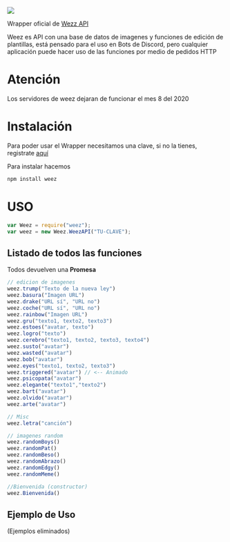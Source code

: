 ![](https://i.imgur.com/PRfsYKP.png)

Wrapper oficial de [Wezz API](https://www.weez.pw "Wezz API")

Weez es API con una base de datos de imagenes y funciones de edición de plantillas, está pensado para el uso en Bots de Discord, pero cualquier aplicación puede hacer uso de las funciones por medio de pedidos HTTP

# Atención
Los servidores de weez dejaran de funcionar el mes 8 del 2020

# Instalación
Para poder usar el Wrapper necesitamos una clave, si no la tienes, registrate [aquí](https://www.weez.pw "aquí")

Para instalar hacemos

```bash
npm install weez
```

# USO

```js
var Weez = require("weez");
var weez = new Weez.WeezAPI("TU-CLAVE");
```
## Listado de todos las funciones
Todos devuelven una **Promesa**
```js
// edicion de imagenes
weez.trump("Texto de la nueva ley")
weez.basura("Imagen URL")
weez.drake("URL sí", "URL no")
weez.coche("URL sí", "URL no")
weez.rainbow("Imagen URL")
weez.gru("texto1, texto2, texto3")
weez.estoes("avatar, texto")
weez.logro("texto")
weez.cerebro("texto1, texto2, texto3, texto4")
weez.susto("avatar")
weez.wasted("avatar")
weez.bob("avatar")
weez.eyes("texto1, texto2, texto3")
weez.triggered("avatar") // <-- Animado
weez.psicopata("avatar")
weez.elegante("texto1","texto2")
weez.bart("avatar")
weez.olvido("avatar")
weez.arte("avatar")

// Misc
weez.letra("canción")

// imagenes random
weez.randomBoys()
weez.randomPat()
weez.randomBeso()
weez.randomAbrazo()
weez.randomEdgy()
weez.randomMeme()

//Bienvenida (constructor)
weez.Bienvenida()

```

## Ejemplo de Uso

(Ejemplos eliminados)
